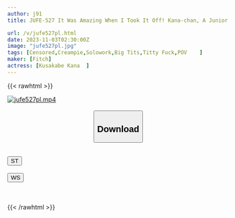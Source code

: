 ```yaml
---
author: j91
title: JUFE-527 It Was Amazing When I Took It Off! Kana-chan, A Junior At The Company, Is A Pervert With Big Breasts That Is Obedient To My Cock As She Cries Out Loud. Kana Kusakabe

url: /v/jufe527pl.html
date: 2023-11-03T02:30:00Z
image: "jufe527pl.jpg"
tags: [Censored,Creampie,Solowork,Big Tits,Titty Fuck,POV	 ]
maker: [Fitch]
actress: [Kusakabe Kana  ]
---
```



{{< rawhtml >}}

<div class="video" data-videoid="34m9AMA16JIdB0x">
    <a href="javascript:;">
        <img src="https://my.j91.asia/v/jufe527pl.jpg" width="WIDTH" height="HEIGHT" alt="jufe527pl.mp4" loading="lazy">
    </a>
</div>

<script type="text/javascript" src="https://j91.asia/asset/on-demand-st.js"></script>

<br>
  <link rel="stylesheet" href="https://j91.asia/asset/bs5.css">
  
  <center>
  <button class="btn btn-primary" type="button" data-bs-toggle="collapse" data-bs-target=".multi-collapse" aria-expanded="false" aria-controls="multiCollapseExample1 multiCollapseExample2"><h2>Download</h2></button></center>
</p>
<div class="row">
  <div class="col">
    <div class="collapse multi-collapse" id="multiCollapseExample1">
      <div class="card card-body">
	      	      <br>
<div class="buttons">  
<a href="https://streamtape.to/v/34m9AMA16JIdB0x"><button class="btn-hover color-3"><i class="fa fa-download"></i> ST</button></a></div>
    </div>
  </div>
</div>
  <div class="col">
    <div class="collapse multi-collapse" id="multiCollapseExample2">
      <div class="card card-body">
	      <br>
<div class="buttons">
    <a href="https://wolfstream.tv/gu3hv84xys8r"><button class="btn-hover color-9"><i class="fa fa-download"></i> WS</button></a></div>
<br><br>
      </div>
    </div>
  </div>
</div>

{{< /rawhtml >}}
